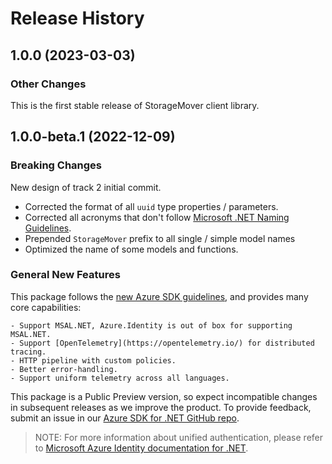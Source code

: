 # Release History

## 1.0.0 (2023-03-03)

### Other Changes
This is the first stable release of StorageMover client library.

## 1.0.0-beta.1 (2022-12-09)

### Breaking Changes

New design of track 2 initial commit.
- Corrected the format of all `uuid` type properties / parameters.
- Corrected all acronyms that don't follow [Microsoft .NET Naming Guidelines](https://docs.microsoft.com/dotnet/standard/design-guidelines/naming-guidelines).
- Prepended `StorageMover` prefix to all single / simple model names
- Optimized the name of some models and functions.

### General New Features

This package follows the [new Azure SDK guidelines](https://azure.github.io/azure-sdk/general_introduction.html), and provides many core capabilities:

    - Support MSAL.NET, Azure.Identity is out of box for supporting MSAL.NET.
    - Support [OpenTelemetry](https://opentelemetry.io/) for distributed tracing.
    - HTTP pipeline with custom policies.
    - Better error-handling.
    - Support uniform telemetry across all languages.

This package is a Public Preview version, so expect incompatible changes in subsequent releases as we improve the product. To provide feedback, submit an issue in our [Azure SDK for .NET GitHub repo](https://github.com/Azure/azure-sdk-for-net/issues).

> NOTE: For more information about unified authentication, please refer to [Microsoft Azure Identity documentation for .NET](https://docs.microsoft.com//dotnet/api/overview/azure/identity-readme?view=azure-dotnet).
